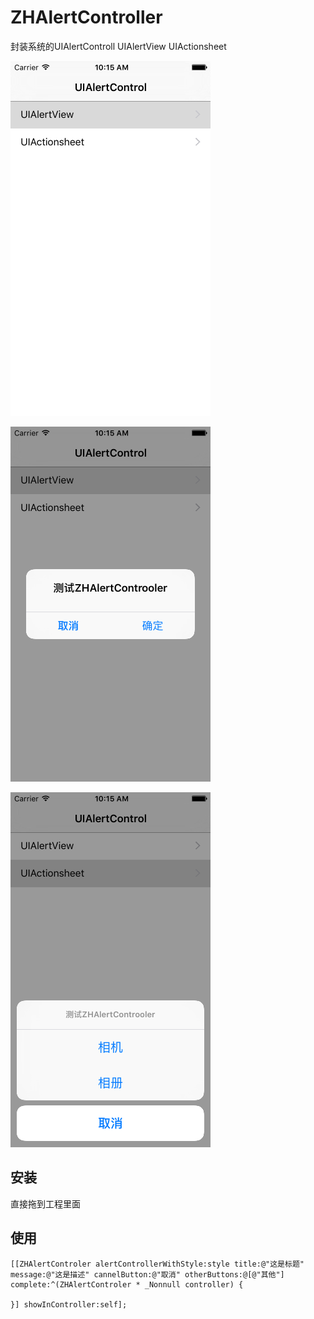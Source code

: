 # ZHAlertController
封装系统的UIAlertControll UIAlertView UIActionsheet

![](https://github.com/15038777234/ZHAlertController/blob/master/Simulator%20Screen%20Shot%202015年11月16日%20上午10.15.39.png)


![](https://github.com/15038777234/ZHAlertController/blob/master/Simulator%20Screen%20Shot%202015年11月16日%20上午10.15.44.png)


![](https://github.com/15038777234/ZHAlertController/blob/master/Simulator%20Screen%20Shot%202015年11月16日%20上午10.15.46.png)

## 安装 
直接拖到工程里面

## 使用

```
[[ZHAlertControler alertControllerWithStyle:style title:@"这是标题" message:@"这是描述" cannelButton:@"取消" otherButtons:@[@"其他"] complete:^(ZHAlertControler * _Nonnull controller) {

}] showInController:self]; 
```
